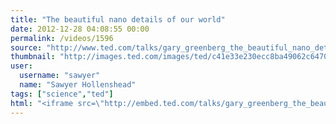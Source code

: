 ```yaml
---
title: "The beautiful nano details of our world"
date: 2012-12-28 04:08:55 00:00
permalink: /videos/1596
source: "http://www.ted.com/talks/gary_greenberg_the_beautiful_nano_details_of_our_world.html?source=email#.UN0a4vUu9eQ.email"
thumbnail: "http://images.ted.com/images/ted/c41e33e230ecc8ba49062c647071b39ee247fdf6_389x292.jpg"
user:
  username: "sawyer"
  name: "Sawyer Hollenshead"
tags: ["science","ted"]
html: "<iframe src=\"http://embed.ted.com/talks/gary_greenberg_the_beautiful_nano_details_of_our_world.html\" width=\"560\" height=\"315\" frameborder=\"0\" scrolling=\"no\" webkitAllowFullScreen mozallowfullscreen allowFullScreen></iframe>"
---
```


